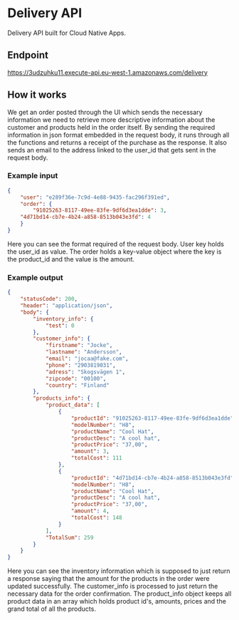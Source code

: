 # Delivery API
Delivery API built for Cloud Native Apps.
## Endpoint
https://3udzuhku11.execute-api.eu-west-1.amazonaws.com/delivery

## How it works
We get an order posted through the UI which sends the necessary information we need to retrieve more descriptive information about the customer and products held in the order itself.
By sending the required information in json format embedded in the request body, it runs through all the functions and returns a receipt of the purchase as the response. It also sends an email to the address linked to the user_id that gets sent in the request body.

### Example input
```json
{
    "user": "e289f36e-7c9d-4e88-9435-fac296f391ed",
    "order": {
        "91025263-8117-49ee-83fe-9df6d3ea1dde": 3,
	"4d71bd14-cb7e-4b24-a858-8513b043e3fd": 4
	}
}
```
Here you can see the format required of the request body. User key holds the user_id as value. The order holds a key-value object where the key is the product_id and the value is the amount.
### Example output
```json
{
    "statusCode": 200,
    "header": "application/json",
    "body": {
        "inventory_info": {
            "test": 0
        },
        "customer_info": {
            "firstname": "Jocke",
            "lastname": "Andersson",
            "email": "jocaa@fake.com",
            "phone": "2903819031",
            "adress": "Skogsvägen 1",
            "zipcode": "00100",
            "country": "Finland"
        },
        "products_info": {
            "product_data": [
                {
                    "productId": "91025263-8117-49ee-83fe-9df6d3ea1dde",
                    "modelNumber": "H8",
                    "productName": "Cool Hat",
                    "productDesc": "A cool hat",
                    "productPrice": "37,00",
                    "amount": 3,
                    "totalCost": 111
                },
                {
                    "productId": "4d71bd14-cb7e-4b24-a858-8513b043e3fd",
                    "modelNumber": "H8",
                    "productName": "Cool Hat",
                    "productDesc": "A cool hat",
                    "productPrice": "37,00",
                    "amount": 4,
                    "totalCost": 148
                }
            ],
            "TotalSum": 259
        }
    }
}
```
Here you can see the inventory information which is supposed to just return a response saying that the amount for the products in the order were updated successfully. The customer_info is processed to just return the necessary data for the order confirmation. The product_info object keeps all product data in an array which holds product id's, amounts, prices and the grand total of all the products.
